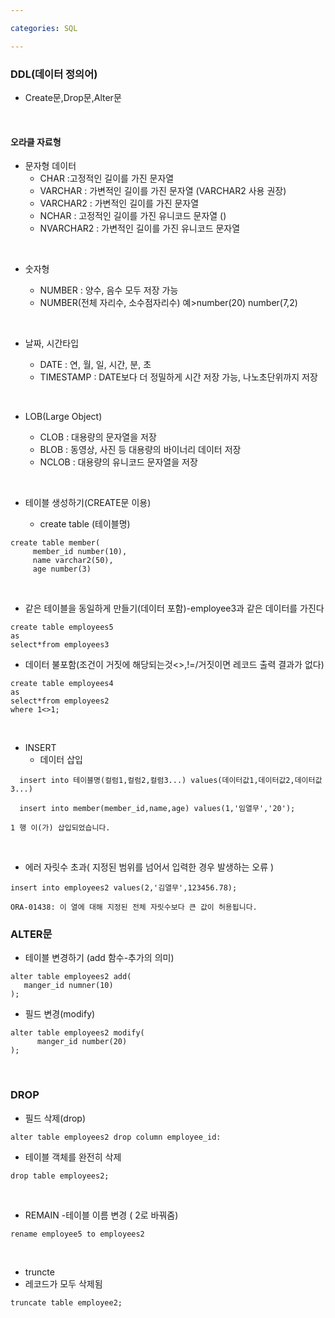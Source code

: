 ```yaml
---

categories: SQL

---
```




### DDL(데이터 정의어)
- Create문,Drop문,Alter문

 &nbsp;

  #### 오라클 자료형 
 - 문자형 데이터
    - CHAR :고정적인 길이를 가진 문자열    
    - VARCHAR : 가변적인 길이를 가진 문자열
      (VARCHAR2 사용 권장)    
    - VARCHAR2 : 가변적인 길이를 가진 문자열    
    - NCHAR : 고정적인 길이를 가진 유니코드 문자열 ()  
    - NVARCHAR2 : 가변적인 길이를 가진 유니코드 문자열
  
 &nbsp;
 - 숫자형
    - NUMBER : 양수, 음수 모두 저장 가능
    - NUMBER(전체 자리수, 소수점자리수) 예>number(20) number(7,2)
  
    &nbsp;
 - 날짜, 시간타입
    - DATE : 연, 월, 일, 시간, 분, 초
    - TIMESTAMP : DATE보다 더 정밀하게 시간 저장 가능, 나노초단위까지 저장
  
    &nbsp;
 - LOB(Large Object)
    - CLOB : 대용량의 문자열을 저장
    - BLOB : 동영상, 사진 등 대용량의 바이너리 데이터 저장
    - NCLOB : 대용량의 유니코드 문자열을 저장


   &nbsp;

- 테이블 생성하기(CREATE문 이용)
   - create table (테이블명)
```
create table member(
     member_id number(10),
     name varchar2(50),
     age number(3)
```
 &nbsp;

- 같은 테이블을 동일하게 만들기(데이터 포함)-employee3과 같은 데이터를 가진다
```
create table employees5
as
select*from employees3
```
- 데이터 불포함(조건이 거짓에 해당되는것<>,!=/거짓이면 레코드 출력 결과가 없다)
```
create table employees4
as
select*from employees2
where 1<>1;
```

  &nbsp; 
- INSERT 
   - 데이터 삽입
```
  insert into 테이블명(컬럼1,컬럼2,컬럼3...) values(데이터값1,데이터값2,데이터값3...)
```
```
  insert into member(member_id,name,age) values(1,'임열무','20');
```
```
1 행 이(가) 삽입되었습니다.
```
&nbsp; 

- 에러 자릿수 초과( 지정된 범위를 넘어서 입력한 경우 발생하는 오류 )
```
insert into employees2 values(2,'김열무',123456.78);
```
```
ORA-01438: 이 열에 대해 지정된 전체 자릿수보다 큰 값이 허용됩니다.
```


### ALTER문

- 테이블 변경하기 (add 함수-추가의 의미)
```
alter table employees2 add(
   manger_id numner(10)
);
```

- 필드 변경(modify)
```
alter table employees2 modify(
      manger_id number(20)
);

```


&nbsp; 

### DROP

- 필드 삭제(drop)
```
alter table employees2 drop column employee_id:
```

- 테이블 객체를 완전히 삭제
```
drop table employees2;
```
&nbsp; 
- REMAIN
  -테이블 이름 변경 ( 2로 바꿔줌)
```
rename employee5 to employees2
```
&nbsp; 

- truncte 
- 레코드가 모두 삭제됨 
```
truncate table employee2;
```
